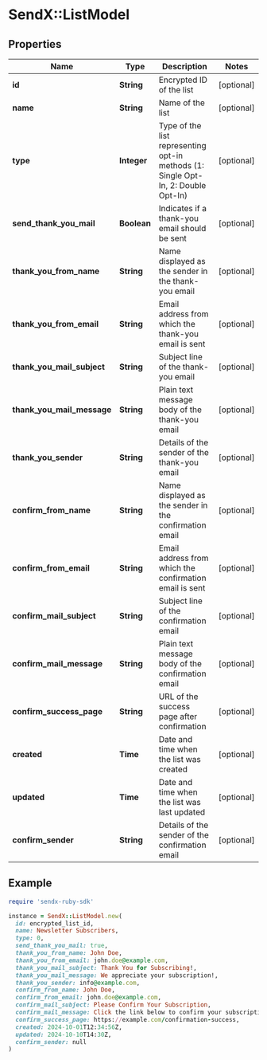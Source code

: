 # SendX::ListModel

## Properties

| Name | Type | Description | Notes |
| ---- | ---- | ----------- | ----- |
| **id** | **String** | Encrypted ID of the list | [optional] |
| **name** | **String** | Name of the list | [optional] |
| **type** | **Integer** | Type of the list representing opt-in methods (1: Single Opt-In, 2: Double Opt-In) | [optional] |
| **send_thank_you_mail** | **Boolean** | Indicates if a thank-you email should be sent | [optional] |
| **thank_you_from_name** | **String** | Name displayed as the sender in the thank-you email | [optional] |
| **thank_you_from_email** | **String** | Email address from which the thank-you email is sent | [optional] |
| **thank_you_mail_subject** | **String** | Subject line of the thank-you email | [optional] |
| **thank_you_mail_message** | **String** | Plain text message body of the thank-you email | [optional] |
| **thank_you_sender** | **String** | Details of the sender of the thank-you email | [optional] |
| **confirm_from_name** | **String** | Name displayed as the sender in the confirmation email | [optional] |
| **confirm_from_email** | **String** | Email address from which the confirmation email is sent | [optional] |
| **confirm_mail_subject** | **String** | Subject line of the confirmation email | [optional] |
| **confirm_mail_message** | **String** | Plain text message body of the confirmation email | [optional] |
| **confirm_success_page** | **String** | URL of the success page after confirmation | [optional] |
| **created** | **Time** | Date and time when the list was created | [optional] |
| **updated** | **Time** | Date and time when the list was last updated | [optional] |
| **confirm_sender** | **String** | Details of the sender of the confirmation email | [optional] |

## Example

```ruby
require 'sendx-ruby-sdk'

instance = SendX::ListModel.new(
  id: encrypted_list_id,
  name: Newsletter Subscribers,
  type: 0,
  send_thank_you_mail: true,
  thank_you_from_name: John Doe,
  thank_you_from_email: john.doe@example.com,
  thank_you_mail_subject: Thank You for Subscribing!,
  thank_you_mail_message: We appreciate your subscription!,
  thank_you_sender: info@example.com,
  confirm_from_name: John Doe,
  confirm_from_email: john.doe@example.com,
  confirm_mail_subject: Please Confirm Your Subscription,
  confirm_mail_message: Click the link below to confirm your subscription.,
  confirm_success_page: https://example.com/confirmation-success,
  created: 2024-10-01T12:34:56Z,
  updated: 2024-10-10T14:30Z,
  confirm_sender: null
)
```

